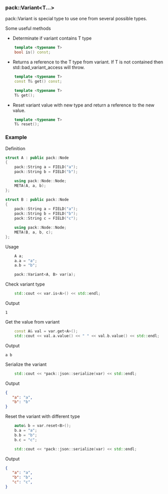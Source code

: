 ### pack::Variant\<T...\>

pack::Variant is special type to use one from several possible types.

Some useful methods
* Determinate if variant contains T type
```cpp
    template <typename T>
    bool is() const;
```
* Returns a reference to the T type from variant. If T is not contained then std::bad_variant_access will throw.
```cpp
    template <typename T>
    const T& get() const;

    template <typename T>
    T& get();
```
* Reset variant value with new type and return a reference to the new value.
```cpp
    template <typename T>
    T& reset();
```

### Example
Definition
```cpp
struct A : public pack::Node
{
    pack::String a = FIELD("a");
    pack::String b = FIELD("b");

    using pack::Node::Node;
    META(A, a, b);
};

struct B : public pack::Node
{
    pack::String a = FIELD("a");
    pack::String b = FIELD("b");
    pack::String c = FIELD("c");

    using pack::Node::Node;
    META(B, a, b, c);
};
```
Usage
```cpp
    A a;
    a.a = "a";
    a.b = "b";

    pack::Variant<A, B> var(a);
```

Check variant type
```cpp
    std::cout << var.is<A>() << std::endl;
```
Output
```
1
```

Get the value from variant
```cpp
    const A& val = var.get<A>();
    std::cout << val.a.value() << " " << val.b.value() << std::endl;
```
Output
```
a b
```

Serialize the variant
```cpp
    std::cout << *pack::json::serialize(var) << std::endl;
```
Output
```json
{
   "a": "a", 
   "b": "b"
}
```

Reset the variant with different type
```cpp
    auto& b = var.reset<B>();
    b.a = "a";
    b.b = "b";
    b.c = "c";

    std::cout << *pack::json::serialize(var) << std::endl;
```
Output
```json
{
   "a": "a", 
   "b": "b",
   "c": "c",
}
```
